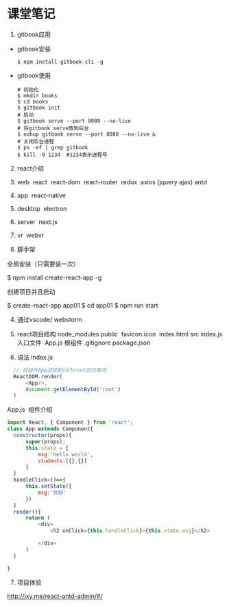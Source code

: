 # 课堂笔记

1. gitbook应用

  - gitbook安装

    ```shell
    $ npm install gitbook-cli -g
    ```

  - gitbook使用

    ```shell
    # 初始化
    $ mkdir books
    $ cd books
    $ gitbook init
    # 启动
    $ gitbook serve --port 8080 --no-live
    # 将gitbook serve放到后台
    $ nohup gitbook serve --port 8080 --no-live &
    # 关闭后台进程
    $ ps -ef | grep gitbook
    $ kill -9 1234 	#1234表示进程号
    
    ```

2. react介绍

  1. web
    ​	react
    ​	react-dom
    ​	react-router
    ​	redux
    ​	axios (jquery ajax)
    ​	antd
  2. app
    ​	react-native
  3. desktop
    ​	electron
  4. server
    ​	next.js
  5. vr
    ​	webvr

3. 脚手架

  全局安装（只需要装一次）

  $ npm install create-react-app -g

  创建项目并且启动

  $ create-react-app app01
  $ cd app01
  $ npm run start

4. 通过vscode/ webstorm

5. react项目结构
  node_modules
  public
  ​	favicon.icon
  ​	index.html
  src
  ​	index.js 		入口文件
  ​	App.js 		根组件
  .gitignore
  package.json

6. 语法
  index.js

  ```javascript
  	// 将组件App渲染到id为root的元素内
  	ReactDOM.render(
  		<App/>,
  		document.getElementById('root')
  	)
  ```

  App.js
  ​	组件介绍

  ```javascript
  import React, { Component } from 'react';
  class App extends Component{
  	constructor(props){
  		super(props);
  		this.state = {
  			msg:'hello world',
  			students:[{},{}]
  		}
  	}
  	handleClick=()=>{
  		this.setState({
  			msg:'你好'
  		})
  	}
  	render(){
  		return (
  			<div>
  				<h2 onClick={this.handleClick}>{this.state.msg}</h2>
  
  			</div>
  		)
  	}
  
  }
  ```

7. 项目体验

http://jxy.me/react-antd-admin/#/